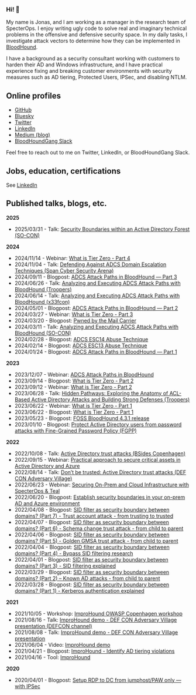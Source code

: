 ### Hi! 👋 

My name is Jonas, and I am working as a manager in the research team of SpecterOps. I enjoy writing ugly code to solve real and imaginary technical problems in the offensive and defensive security space. In my daily tasks, I investigate attack vectors to determine how they can be implemented in [BloodHound](https://github.com/SpecterOps/BloodHound).

I have a background as a security consultant working with customers to harden their AD and Windows infrastructure, and I have practical experience fixing and breaking customer environments with security measures such as AD tiering, Protected Users, IPSec, and disabling NTLM.

## Online profiles
- [GitHub](https://github.com/JonasBK)
- [Bluesky](https://bsky.app/profile/jonas-bk.bsky.social)
- [Twitter](https://twitter.com/Jonas_B_K)
- [LinkedIn](https://www.linkedin.com/in/jonas-bk/)
- [Medium (blog)](https://medium.com/@jonasblowknudsen)
- [BloodHoundGang Slack](https://bloodhoundhq.slack.com/team/U01LT8JDNAD)

Feel free to reach out to me on Twitter, LinkedIn, or BloodHoundGang Slack.

## Jobs, education, certifications

See [LinkedIn](https://www.linkedin.com/in/jonas-bk/)

## Published talks, blogs, etc.

**2025**
- 2025/03/31 - Talk: [Security Boundaries within an Active Directory Forest (SO-CON)](https://youtu.be/bTl-56MmuSM?si=_WdvhfHxirIckNoR)

**2024**
- 2024/11/14 - Webinar: [What is Tier Zero - Part 4](https://specterops.zoom.us/webinar/register/WN_RFwGUrvkReuCRMAhz1bUVA#/registration)
- 2024/11/04 - Talk: [Defending Against ADCS Domain Escalation Techniques (Span Cyber Security Arena)](https://github.com/JonasBK/Presentations/blob/main/2024-11-04%20SPAN%20Cyber%20Security%20Arena/SPAN%20presentation.pdf)
- 2024/09/11 - Blogpost: [ADCS Attack Paths in BloodHound — Part 3](https://posts.specterops.io/adcs-attack-paths-in-bloodhound-part-3-33efb00856ac)
- 2024/06/26 - Talk: [Analyzing and Executing ADCS Attack Paths with BloodHound (Troopers)](https://troopers.de/troopers24/talks/kzymd8/)
- 2024/06/14 - Talk: [Analyzing and Executing ADCS Attack Paths with BloodHound (x33fcon)](https://youtu.be/vc3J0wGl7g0)
- 2024/05/01 - Blogpost: [ADCS Attack Paths in BloodHound — Part 2](https://posts.specterops.io/adcs-attack-paths-in-bloodhound-part-2-ac7f925d1547)
- 2024/03/27 - Webinar: [What is Tier Zero - Part 3](https://www.youtube.com/watch?v=ykrse1rsvy4)
- 2024/03/20 - Blogpost: [Pwned by the Mail Carrier](https://posts.specterops.io/pwned-by-the-mail-carrier-0750edfad43b)
- 2024/03/11 - Talk: [Analyzing and Executing ADCS Attack Paths with BloodHound (SO-CON)](https://www.youtube.com/watch?v=u35nj0K9IjU)
- 2024/02/28 - Blogpost: [ADCS ESC14 Abuse Technique](https://posts.specterops.io/adcs-esc14-abuse-technique-333a004dc2b9)
- 2024/02/14 - Blogpost: [ADCS ESC13 Abuse Technique](https://posts.specterops.io/adcs-esc13-abuse-technique-fda4272fbd53)
- 2024/01/24 - Blogpost: [ADCS Attack Paths in BloodHound — Part 1](https://medium.com/specter-ops-posts/adcs-attack-paths-in-bloodhound-part-1-799f3d3b03cf)

**2023**
- 2023/12/07 - Webinar: [ADCS Attack Paths in BloodHound](https://www.youtube.com/watch?v=o4SSFv5Gfzs&l)
- 2023/09/14 - Blogpost: [What is Tier Zero - Part 2](https://posts.specterops.io/what-is-tier-zero-part-2-6e1d14fddcaf)
- 2023/09/12 - Webinar: [What is Tier Zero - Part 2](https://www.youtube.com/watch?v=SAI3mXQgy_I)
- 2023/06/28 - Talk: [Hidden Pathways: Exploring the Anatomy of ACL-Based Active Directory Attacks and Building Strong Defenses (Troopers)](https://www.youtube.com/watch?v=4aQZUdpmQno)
- 2023/06/22 - Webinar: [What is Tier Zero - Part 1](https://www.youtube.com/watch?v=5Ho83R9Jy68)
- 2023/06/22 - Blogpost: [What is Tier Zero - Part 1](https://posts.specterops.io/what-is-tier-zero-part-1-e0da9b7cdfca)
- 2023/05/23 - Blogpost: [FOSS BloodHound 4.3.1 release](https://medium.com/specter-ops-posts/foss-bloodhound-4-3-1-release-7606f87786f6)
- 2023/01/10 - Blogpost: [Protect Active Directory users from password attacks with Fine-Grained Password Policy (FGPP)](https://www.linkedin.com/pulse/protect-active-directory-users-from-password-attacks-b%C3%BClow-knudsen/)

**2022**
- 2022/10/08 - Talk: [Active Directory trust attacks (BSides Copenhagen)](https://vimeo.com/787332389)
- 2022/09/15 - Webinar: [Practical approach to secure critical assets in Active Directory and Azure](https://www.quest.com/webcast-ondemand/practical-approach-to-secure-critical-assets-in-active-directory-and-azure/)
- 2022/08/14 - Talk: [Don’t be trusted: Active Directory trust attacks (DEF CON Adversary Village)](https://adversaryvillage.org/adversary-events/DEFCON-30/Jonas-Knudsen/)
- 2022/06/23 - Webinar: [Securing On-Prem and Cloud Infrastructure with SpecterOps & Teal](https://www.youtube.com/watch?v=PRl5RIjb0bU)
- 2022/06/20 - Blogpost: [Establish security boundaries in your on-prem AD and Azure environment](https://posts.specterops.io/establish-security-boundaries-in-your-on-prem-ad-and-azure-environment-dcb44498cfc2)
- 2022/04/08 - Blogpost: [SID filter as security boundary between domains? (Part 7) - Trust account attack - from trusting to trusted](https://improsec.com/tech-blog/sid-filter-as-security-boundary-between-domains-part-7-trust-account-attack-from-trusting-to-trusted)
- 2022/04/07 - Blogpost: [SID filter as security boundary between domains? (Part 6) - Schema change trust attack - from child to parent](https://improsec.com/tech-blog/sid-filter-as-security-boundary-between-domains-part-6-schema-change-trust-attack-from-child-to-parent)
- 2022/04/06 - Blogpost: [SID filter as security boundary between domains? (Part 5) - Golden GMSA trust attack - from child to parent](https://improsec.com/tech-blog/sid-filter-as-security-boundary-between-domains-part-5-golden-gmsa-trust-attack-from-child-to-parent)
- 2022/04/04 - Blogpost: [SID filter as security boundary between domains? (Part 4) - Bypass SID filtering research](https://improsec.com/tech-blog/sid-filter-as-security-boundary-between-domains-part-4-bypass-sid-filtering-research)
- 2022/04/01 - Blogpost: [SID filter as security boundary between domains? (Part 3) - SID filtering explained](https://improsec.com/tech-blog/sid-filter-as-security-boundary-between-domains-part-3-sid-filtering-explained)
- 2022/03/29 - Blogpost: [SID filter as security boundary between domains? (Part 2) – Known AD attacks - from child to parent](https://improsec.com/tech-blog/sid-filter-as-security-boundary-between-domains-part-2-known-ad-attacks-from-child-to-parent)
- 2022/03/28 - Blogpost: [SID filter as security boundary between domains? (Part 1) - Kerberos authentication explained](https://improsec.com/tech-blog/o83i79jgzk65bbwn1fwib1ela0rl2d)

**2021**
- 2021/10/05 - Workshop: [ImproHound OWASP Copenhagen workshop](https://www.youtube.com/channel/UCAcaUSfbCt8MxITzlfIKxKg/search?query=improhound)
- 2021/08/16 - Talk: [ImproHound demo - DEF CON Adversary Village presentation (DEFCON channel)](https://www.youtube.com/watch?v=FRSVu0GBR3w)
- 2021/08/08 - Talk: [ImproHound demo - DEF CON Adversary Village presentation](https://www.youtube.com/watch?v=MTsPTI7OoqM)
- 2021/06/04 - Video: [ImproHound demo](https://www.youtube.com/watch?v=zQ01tvTr6H0)
- 2021/04/21 - Blogpost: [ImproHound - Identify AD tiering violations](https://improsec.com/tech-blog/improhound-identify-ad-tiering-violations)
- 2021/04/16 - Tool: [ImproHound](https://github.com/improsec/ImproHound)

**2020**
- 2020/04/01 - Blogpost: [Setup RDP to DC from jumphost/PAW only — with IPSec](https://medium.com/@jonasblowknudsen/setup-rdp-to-dc-from-jumphost-paw-only-with-ipsec-825fccda5372)
